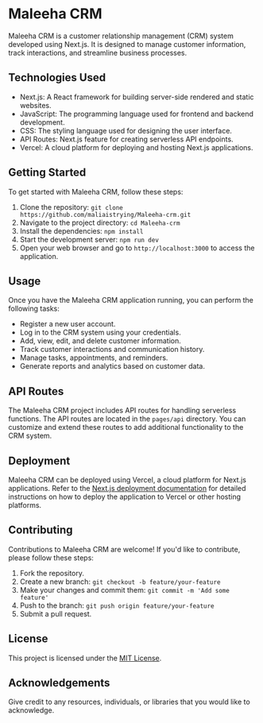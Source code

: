 # Maleeha CRM

Maleeha CRM is a customer relationship management (CRM) system developed using Next.js. It is designed to manage customer information, track interactions, and streamline business processes.

## Technologies Used

- Next.js: A React framework for building server-side rendered and static websites.
- JavaScript: The programming language used for frontend and backend development.
- CSS: The styling language used for designing the user interface.
- API Routes: Next.js feature for creating serverless API endpoints.
- Vercel: A cloud platform for deploying and hosting Next.js applications.

## Getting Started

To get started with Maleeha CRM, follow these steps:

1. Clone the repository: `git clone https://github.com/maliaistrying/Maleeha-crm.git`
2. Navigate to the project directory: `cd Maleeha-crm`
3. Install the dependencies: `npm install`
4. Start the development server: `npm run dev`
5. Open your web browser and go to `http://localhost:3000` to access the application.

## Usage

Once you have the Maleeha CRM application running, you can perform the following tasks:

- Register a new user account.
- Log in to the CRM system using your credentials.
- Add, view, edit, and delete customer information.
- Track customer interactions and communication history.
- Manage tasks, appointments, and reminders.
- Generate reports and analytics based on customer data.

## API Routes

The Maleeha CRM project includes API routes for handling serverless functions. The API routes are located in the `pages/api` directory. You can customize and extend these routes to add additional functionality to the CRM system.

## Deployment

Maleeha CRM can be deployed using Vercel, a cloud platform for Next.js applications. Refer to the [Next.js deployment documentation](https://nextjs.org/docs/deployment) for detailed instructions on how to deploy the application to Vercel or other hosting platforms.

## Contributing

Contributions to Maleeha CRM are welcome! If you'd like to contribute, please follow these steps:

1. Fork the repository.
2. Create a new branch: `git checkout -b feature/your-feature`
3. Make your changes and commit them: `git commit -m 'Add some feature'`
4. Push to the branch: `git push origin feature/your-feature`
5. Submit a pull request.

## License

This project is licensed under the [MIT License](LICENSE).

## Acknowledgements

Give credit to any resources, individuals, or libraries that you would like to acknowledge.
